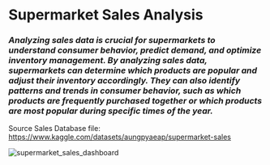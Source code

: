 # Supermarket Sales Analysis


### *Analyzing sales data is crucial for supermarkets to understand consumer behavior, predict demand, and optimize inventory management. By analyzing sales data, supermarkets can determine which products are popular and adjust their inventory accordingly. They can also identify patterns and trends in consumer behavior, such as which products are frequently purchased together or which products are most popular during specific times of the year.*

Source Sales Database file: https://www.kaggle.com/datasets/aungpyaeap/supermarket-sales

![supermarket_sales_dashboard](https://github.com/sneha1803/supermketsalesanalysis/assets/139860645/0cf32e58-c56f-4c9c-8f04-45e5c05c0e3d)

